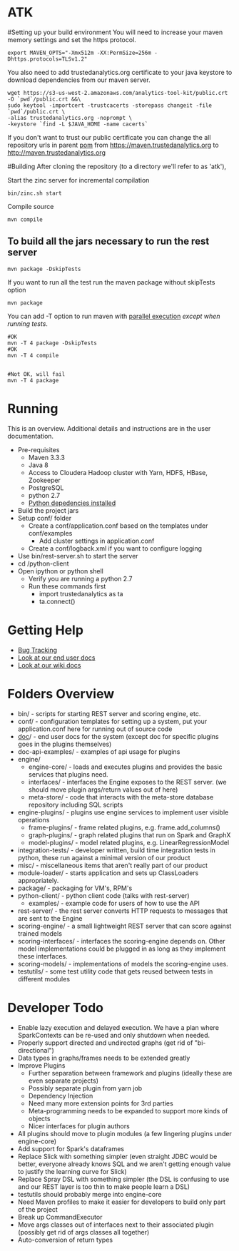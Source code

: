 ATK
===

#Setting up your build environment
You will need to increase your maven memory settings and set the https protocol.

```
export MAVEN_OPTS="-Xmx512m -XX:PermSize=256m -Dhttps.protocols=TLSv1.2"
```

You also need to add trustedanalytics.org certificate to your java keystore to download dependencies from our maven server.
```
wget https://s3-us-west-2.amazonaws.com/analytics-tool-kit/public.crt -O `pwd`/public.crt &&\
sudo keytool -importcert -trustcacerts -storepass changeit -file `pwd`/public.crt \
-alias trustedanalytics.org -noprompt \
-keystore `find -L $JAVA_HOME -name cacerts`
```
If you don't want to trust our public certificate you can change the all repository urls in parent [pom](pom.xml) from https://maven.trustedanalytics.org to http://maven.trustedanalytics.org 


#Building
After cloning the repository (to a directory we'll refer to as 'atk'),

Start the zinc server for incremental compilation
```
bin/zinc.sh start
```

Compile source
```
mvn compile
```


## To build all the jars necessary to run the rest server

```
mvn package -DskipTests
```

If you want to run all the test run the maven package without skipTests option
```
mvn package
```

You can add -T option to run maven with [parallel execution](https://cwiki.apache.org/confluence/display/MAVEN/Parallel+builds+in+Maven+3) *except when running tests*.
```
#OK
mvn -T 4 package -DskipTests
#OK
mvn -T 4 compile


#Not OK, will fail
mvn -T 4 package
```

# Running

This is an overview. Additional details and instructions are in the user documentation.

* Pre-requisites
  * Maven 3.3.3
  * Java 8
  * Access to Cloudera Hadoop cluster with Yarn, HDFS, HBase, Zookeeper
  * PostgreSQL
  * python 2.7
  * [Python depedencies installed](package/config/trustedanalytics-python-client/requirements.txt)
* Build the project jars
* Setup conf/ folder
  * Create a conf/application.conf based on the templates under conf/examples
    * Add cluster settings in application.conf
  * Create a conf/logback.xml if you want to configure logging
* Use bin/rest-server.sh to start the server
* cd /python-client
* Open ipython or python shell
  * Verify you are running a python 2.7
  * Run these commands first
    * import trustedanalytics as ta
    * ta.connect()

# Getting Help
* [Bug Tracking](https://trustedanalytics.atlassian.net)
* [Look at our end user docs](http://trustedanalytics.github.io/atk/)
* [Look at our wiki docs](../../wiki)

# Folders Overview
* bin/ - scripts for starting REST server and scoring engine, etc.
* conf/ - configuration templates for setting up a system, put your application.conf here for running out of source code
* [doc](doc)/ - end user docs for the system (except doc for specific plugins goes in the plugins themselves)
* doc-api-examples/ - examples of api usage for plugins
* engine/
  * engine-core/ - loads and executes plugins and provides the basic services that plugins need.
  * interfaces/ - interfaces the Engine exposes to the REST server. (we should move plugin args/return values out of here)
  * meta-store/ - code that interacts with the meta-store database repository including SQL scripts
* engine-plugins/ - plugins use engine services to implement user visible operations
  * frame-plugins/ - frame related plugins, e.g. frame.add_columns()
  * graph-plugins/ - graph related plugins that run on Spark and GraphX
  * model-plugins/ - model related plugins, e.g. LinearRegressionModel
* integration-tests/ - developer written, build time integration tests in python, these run against a minimal version of our product
* misc/ - miscellaneous items that aren't really part of our product
* module-loader/ - starts application and sets up ClassLoaders appropriately.
* package/ - packaging for VM's, RPM's
* python-client/ - python client code (talks with rest-server)
  * examples/ - example code for users of how to use the API
* rest-server/ - the rest server converts HTTP requests to messages that are sent to the Engine
* scoring-engine/ - a small lightweight REST server that can score against trained models
* scoring-interfaces/ - interfaces the scoring-engine depends on.  Other model implementations could be plugged in as 
  long as they implement these interfaces.
* scoring-models/ - implementations of models the scoring-engine uses.
* testutils/ - some test utility code that gets reused between tests in different modules


# Developer Todo
* Enable lazy execution and delayed execution. We have a plan where SparkContexts can be re-used and only shutdown when needed.
* Properly support directed and undirected graphs (get rid of "bi-directional")
* Data types in graphs/frames needs to be extended greatly
* Improve Plugins
  * Further separation between framework and plugins (ideally these are even separate projects)
  * Possibly separate plugin from yarn job
  * Dependency Injection
  * Need many more extension points for 3rd parties
  * Meta-programming needs to be expanded to support more kinds of objects
  * Nicer interfaces for plugin authors
* All plugins should move to plugin modules (a few lingering plugins under engine-core)
* Add support for Spark's dataframes
* Replace Slick with something simpler (even straight JDBC would be better, everyone already knows SQL and we aren't getting enough value to justify the learning curve for Slick)
* Replace Spray DSL with something simpler (the DSL is confusing to use and our REST layer is too thin to make people learn a DSL)
* testutils should probably merge into engine-core
* Need Maven profiles to make it easier for developers to build only part of the project
* Break up CommandExecutor
* Move args classes out of interfaces next to their associated plugin (possibly get rid of args classes all together)
* Auto-conversion of return types
